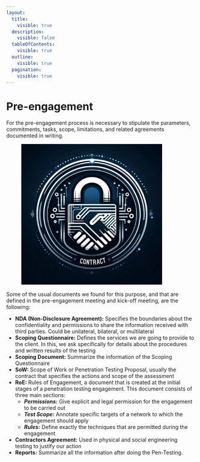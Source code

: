 ```yaml
---
layout:
  title:
    visible: true
  description:
    visible: false
  tableOfContents:
    visible: true
  outline:
    visible: true
  pagination:
    visible: true
---
```


# Pre-engagement

For the pre-engagement process is necessary to stipulate the parameters, commitments, tasks, scope, limitations, and related agreements documented in writing.&#x20;

<figure><img src="../../.gitbook/assets/image (48) (1) (1).png" alt="" width="375"><figcaption></figcaption></figure>

Some of the usual documents we found for this purpose, and that are defined in the pre-engagement meeting and kick-off meeting, are the following:

* **NDA (Non-Disclosure Agreement):** Specifies the boundaries about the confidentiality and permissions to share the information received with third parties. Could be unilateral, bilateral, or multilateral
* **Scoping Questionnaire:** Defines the services we are going to provide to the client. In this, we ask specifically for details about the procedures and written results of the testing
* **Scoping Document:** Summarize the information of the Scoping Questionnaire
* **SoW:** Scope of Work or Penetration Testing Proposal, usually the contract that specifies the actions and scope of the assessment
* **RoE:** Rules of Engagement, a document that is created at the initial stages of a penetration testing engagement. This document consists of three main sections:
  * _**Permissions:**_ Give explicit and legal permission for the engagement to be carried out
  * _**Test Scope:**_ Annotate specific targets of a network to which the engagement should apply
  * _**Rules:**_ Define exactly the techniques that are permitted during the engagement
* **Contractors Agreement:** Used in physical and social engineering testing to justify our action
* **Reports:** Summarize all the information after doing the Pen-Testing.
